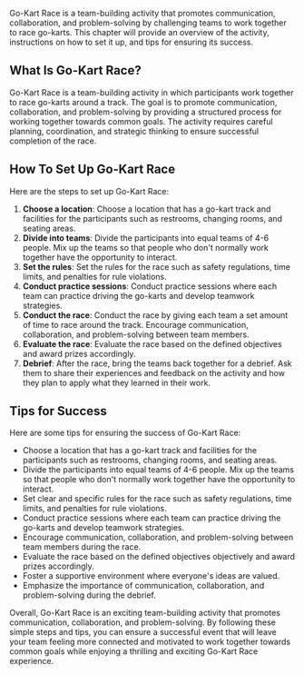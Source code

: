 
Go-Kart Race is a team-building activity that promotes communication, collaboration, and problem-solving by challenging teams to work together to race go-karts. This chapter will provide an overview of the activity, instructions on how to set it up, and tips for ensuring its success.

What Is Go-Kart Race?
---------------------

Go-Kart Race is a team-building activity in which participants work together to race go-karts around a track. The goal is to promote communication, collaboration, and problem-solving by providing a structured process for working together towards common goals. The activity requires careful planning, coordination, and strategic thinking to ensure successful completion of the race.

How To Set Up Go-Kart Race
--------------------------

Here are the steps to set up Go-Kart Race:

1. **Choose a location**: Choose a location that has a go-kart track and facilities for the participants such as restrooms, changing rooms, and seating areas.
2. **Divide into teams**: Divide the participants into equal teams of 4-6 people. Mix up the teams so that people who don't normally work together have the opportunity to interact.
3. **Set the rules**: Set the rules for the race such as safety regulations, time limits, and penalties for rule violations.
4. **Conduct practice sessions**: Conduct practice sessions where each team can practice driving the go-karts and develop teamwork strategies.
5. **Conduct the race**: Conduct the race by giving each team a set amount of time to race around the track. Encourage communication, collaboration, and problem-solving between team members.
6. **Evaluate the race**: Evaluate the race based on the defined objectives and award prizes accordingly.
7. **Debrief**: After the race, bring the teams back together for a debrief. Ask them to share their experiences and feedback on the activity and how they plan to apply what they learned in their work.

Tips for Success
----------------

Here are some tips for ensuring the success of Go-Kart Race:

* Choose a location that has a go-kart track and facilities for the participants such as restrooms, changing rooms, and seating areas.
* Divide the participants into equal teams of 4-6 people. Mix up the teams so that people who don't normally work together have the opportunity to interact.
* Set clear and specific rules for the race such as safety regulations, time limits, and penalties for rule violations.
* Conduct practice sessions where each team can practice driving the go-karts and develop teamwork strategies.
* Encourage communication, collaboration, and problem-solving between team members during the race.
* Evaluate the race based on the defined objectives objectively and award prizes accordingly.
* Foster a supportive environment where everyone's ideas are valued.
* Emphasize the importance of communication, collaboration, and problem-solving during the debrief.

Overall, Go-Kart Race is an exciting team-building activity that promotes communication, collaboration, and problem-solving. By following these simple steps and tips, you can ensure a successful event that will leave your team feeling more connected and motivated to work together towards common goals while enjoying a thrilling and exciting Go-Kart Race experience.
